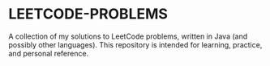 # LEETCODE-PROBLEMS
A collection of my solutions to LeetCode problems, written in Java (and possibly other languages). This repository is intended for learning, practice, and personal reference.
